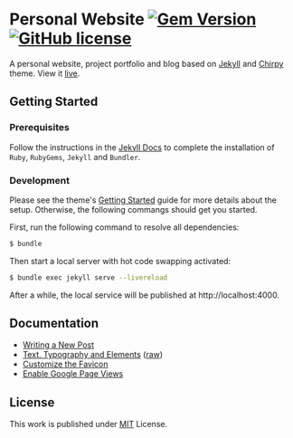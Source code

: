 # Personal Website [![Gem Version](https://img.shields.io/gem/v/jekyll-theme-chirpy)](https://rubygems.org/gems/jekyll-theme-chirpy) [![GitHub license](https://img.shields.io/github/license/cotes2020/chirpy-starter.svg?color=blue)][mit]

A personal website, project portfolio and blog based on [Jekyll][jekyll] and [Chirpy][chirpy] theme. View it [live][b3nk4n].

## Getting Started

### Prerequisites

Follow the instructions in the [Jekyll Docs](https://jekyllrb.com/docs/installation/) to complete the installation of `Ruby`, `RubyGems`, `Jekyll` and `Bundler`.

### Development

Please see the theme's [Getting Started](https://chirpy.cotes.page/posts/getting-started/) guide for more details about the setup.
Otherwise, the following commangs should get you started.

First, run the following command to resolve all dependencies:
```bash
$ bundle
```

Then start a local server with hot code swapping activated:

```bash
$ bundle exec jekyll serve --livereload
```

After a while, the local service will be published at http://localhost:4000.

## Documentation

- [Writing a New Post](https://chirpy.cotes.page/posts/write-a-new-post/)
- [Text, Typography and Elements](https://chirpy.cotes.page/posts/text-and-typography/) ([raw](https://raw.githubusercontent.com/cotes2020/jekyll-theme-chirpy/master/_posts/2019-08-08-text-and-typography.md))
- [Customize the Favicon](https://chirpy.cotes.page/posts/customize-the-favicon/)
- [Enable Google Page Views](https://chirpy.cotes.page/posts/enable-google-pv/)

## License

This work is published under [MIT][mit] License.

[b3nk4n]: https://b3nk4n.github.io/
[jekyll]: https://jekyllrb.com/
[gem]: https://rubygems.org/gems/jekyll-theme-chirpy
[chirpy]: https://github.com/cotes2020/jekyll-theme-chirpy/
[mit]: https://github.com/cotes2020/chirpy-starter/blob/master/LICENSE
